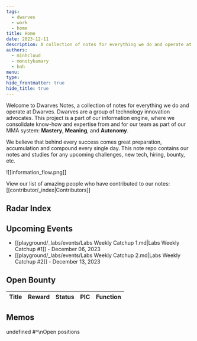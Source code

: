 ```yaml
---
tags:
  - dwarves
  - work
  - home
title: Home
date: 2023-12-11
description: A collection of notes for everything we do and operate at Dwarves. This is where we keep our internal notes.
authors:
  - minhcloud
  - monotykamary
  - hnh
menu: 
type: 
hide_frontmatter: true
hide_title: true
---
```

Welcome to Dwarves Notes, a collection of notes for everything we do and operate at Dwarves. Dwarves are a group of technology innovation advocates. This project is a part of our information engine, where we consolidate know-how and expertise from and for our team as part of our MMA system: **Mastery**, **Meaning**, and **Autonomy**.

We believe that behind every success comes great preparation, accumulation and compound every single day. This note repo contains our notes and studies for any upcoming challenges, new tech, hiring, bounty, etc.

![[information_flow.png]]

View our list of amazing people who have contributed to our notes: [[contributor/_index|Contributors]]

## Radar Index
<!-- col-2 #1 -->

<!-- /col-2 #1 -->

## Upcoming Events
- [[playground/_labs/events/Labs Weekly Catchup 1.md|Labs Weekly Catchup #1]] - December 06, 2023
- [[playground/_labs/events/Labs Weekly Catchup 2.md|Labs Weekly Catchup #2]] - December 13, 2023


## Open Bounty
| Title | Reward | Status | PIC | Function |
| ----- | ------ | ------ | --- | -------- |


## Memos
undefined
#^\nOpen positions
